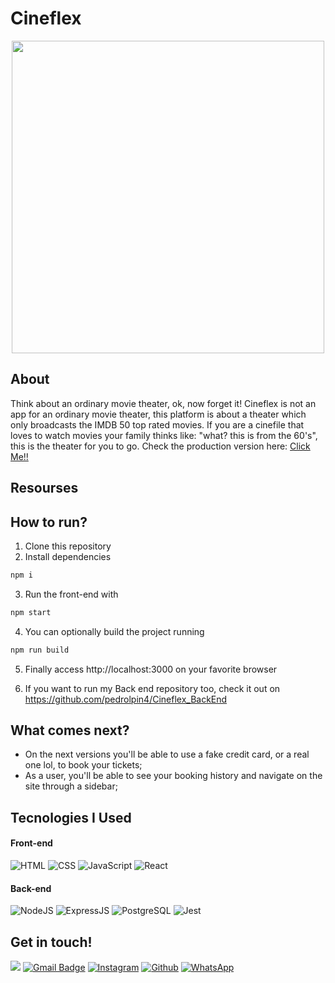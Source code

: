 # Cineflex
<p align="center" >
 <img src = "https://user-images.githubusercontent.com/87671165/143816938-c41ec681-c979-4ef4-9031-ba6e5d4fc701.gif" height = "500px"/>
</p>

## About

Think about an ordinary movie theater, ok, now forget it! Cineflex is not an app for an ordinary movie theater, this platform is about a theater which only broadcasts the IMDB 50 top rated movies. If you are a cinefile that loves to watch movies your family thinks like: "what? this is from the 60's", this is the theater for you to go. Check the production version here: <a href = "https://cineflex-gamma.netlify.app">Click Me!!</a>
## Resourses



## How to run?

 1. Clone this repository
 2. Install dependencies
 ```bash
 npm i
 ```
 3. Run the front-end with
 ```bash
 npm start
 ```
 4. You can optionally build the project running
 ```bash
 npm run build
 ```
 5. Finally access http://localhost:3000 on your favorite browser
    
 6. If you want to run my Back end repository too, check it out on https://github.com/pedrolpin4/Cineflex_BackEnd

## What comes next?

- On the next versions you'll be able to use a fake credit card, or a real one lol, to book your tickets;
- As a user, you'll be able to see your booking history and navigate on the site through a sidebar;

## Tecnologies I Used

#### **Front-end**

![HTML](https://img.shields.io/badge/HTML5-E34F26?style=flat-square&logo=html5&logoColor=white) 
![CSS](https://img.shields.io/badge/CSS3-1572B6?style=flat-square&logo=css3&logoColor=white)
![JavaScript](https://img.shields.io/badge/JavaScript-F7DF1E?style=flat-square&logo=javascript&logoColor=black)
![React](https://img.shields.io/badge/React-20232A?style=flat-square&logo=react&logoColor=61DAFB)

#### **Back-end**

![NodeJS](https://img.shields.io/badge/Node.js-43853D?style=flat-square&logo=node.js&logoColor=white)
![ExpressJS](https://img.shields.io/badge/Express.js-404D59?style=flat-square&logo=express&logoColor=white)
![PostgreSQL](https://img.shields.io/badge/PostgreSQL-316192?style=flat-square&logo=postgresql&logoColor=white)
![Jest](https://img.shields.io/badge/Jest-C21325?style=flat-square&logo=jest&logoColor=white)

## Get in touch!
[<img src="https://img.shields.io/badge/LinkedIn-0077B5?style=for-the-badge&logo=linkedin&logoColor=white" />](https://www.linkedin.com/in/pina-pedrolucas)
[![Gmail Badge](https://img.shields.io/badge/Gmail-D14836?style=for-the-badge&logo=gmail&logoColor=white)](mailto:pedrolucaspina22@gmail.com)
[![Instagram](https://img.shields.io/badge/Instagram-E4405F?style=for-the-badge&logo=instagram&logoColor=white)](https://www.instagram.com/pedrolpin4/)
[![Github](https://img.shields.io/badge/GitHub-100000?style=for-the-badge&logo=github&logoColor=white)](https://github.com/pedrolpin4)
[![WhatsApp](https://img.shields.io/badge/WhatsApp-25D366?style=for-the-badge&logo=whatsapp&logoColor=white)](https://api.whatsapp.com/send?phone=5521967431453&text=Olá,%20meu%20amigo!)
